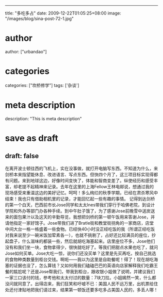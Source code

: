 
---
title: "多吃多占"
date: 2009-12-22T01:05:25+08:00
image: "/images/blog/sina-post-72-1.jpg"
# author
author: ["urbandao"]
# categories
categories: ["坎桥修学"]
tags: ['杂谈']
# meta description
description: "This is meta description"
# save as draft
draft: false
---

在离开波士顿往西的飞机上，实在没事做，就打开电脑写东西。不知道为什么，来剑桥本来指望能休息、改进语言、写点东西。但快四个月了，这三项目标实现得都有问题。来到地球这边，好像时间变快了，体能和智商变差了。纵使经历和感受丰富，却老提不起精神来记录。去年在这里的上海Fellow王林电邮说，想通过我的现场感受来重温这边的美好记忆。呵呵！多么绚烂的秋季学期，已经在肃杀寒风中结束！我也只有借助相机里的记录，才能回忆起一些有趣的事情。
记得到达剑桥的第一个白天，巴西前市长Jose同学和太太Ines带我们穿行于哈佛老院，到设计学院和外办等部门办各种手续。到中午肚子饿了，为了感谢Jose前晚雪中送炭送来的面包果汁以及这天的辛勤导览，我想把剑桥的第一顿午饭用来答谢Jose，并请他指定一家好馆子。Jose带我们进了Bratle街和教堂街拐角的一家商店，店堂中间大台一格一格盛着一些食物。已经快40小时没正经吃饭的我（所谓正经吃饭对我来说至少一碗米饭加荤素各一），也就不挑剔了，占好还比较满员的座位，抄起盘子，什么滋味的都装一些，然后就胡吃海塞起来。店里座位不多，Jose他们没有和我们坐一块，食物拿得少，很快就吃好了。等我们把甜点水果也吃了，就问Jose如何买单。Jose大吃一惊，说你们还没买单？这里是先买再吃，按自己挑选的食物种类数量到柜台交钱。啊呃——我以为这里是自助餐呢！得了！现在胡吃海塞的证据也没了，怎么算钱？又如何用我们磕磕巴巴的英语向店家解释我们吃霸王餐的尴尬呢？还是Jose帮我们，带我到柜台，跟收银小姐做了说明，并建议我们一家三口该付的钱，参考他和太太付过的数量：7块刀拉。小姐嫣然一笑，什么都没问就同意了。出得店来，我们狂笑和吁嘘不已：美国人民不远万里，出机票给住处还付津贴地把我们请过来，结果第一顿饭还要多吃多占美国人民的，多丢人哪！

